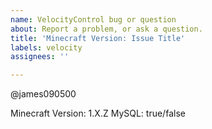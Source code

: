 ```yaml
---
name: VelocityControl bug or question
about: Report a problem, or ask a question.
title: 'Minecraft Version: Issue Title'
labels: velocity
assignees: ''

---
```


@james090500

<!--- 
READ FIRST: https://github.com/kangarko/ChatControl-Red/issues/1389 
(otherwise no support will be given)
Please change the MC Version and MySQL values below.
-->

Minecraft Version: 1.X.Z
MySQL: true/false
